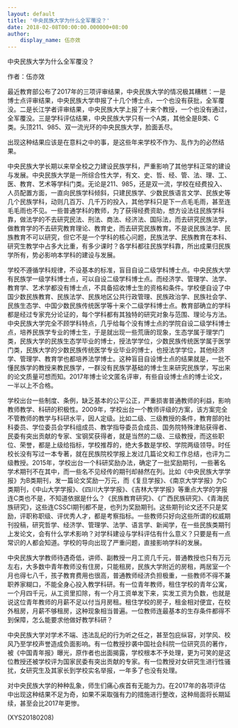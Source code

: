 ```yaml
---
layout: default
title: '中央民族大学为什么全军覆没？'
date: 2018-02-08T00:00:00.000000+08:00
author:
    display_name: 伍亦效
---
```


中央民族大学为什么全军覆没？

作者：伍亦效

最近教育部公布了2017年的三项评审结果，中央民族大学的情况极其糟糕：一是博士点评审结果，中央民族大学申报了十几个博士点，一个也没有获批，全军覆没。二是长江学者评审结果，中央民族大学上报了十来个教授，一个也没有通过，全军覆没。三是学科评估结果，中央民族大学只有一个A类，其他全是B类、C类。头顶211、985、双一流光环的中央民族大学，脸面丢尽。

出现这种结果应该是在意料之中的事，是这些年来学校不作为、乱作为的必然结果。

中央民族大学长期以来举全校之力建设民族学科，严重影响了其他学科正常的建设与发展。中央民族大学是一所综合性大学，有文、史、哲、经、管、法、理、工、医、教育、艺术等学科门类。无论是211、985，还是双一流，学校在经费投入、人员配置方面，一直向民族学科倾斜，只建民族学、少数民族语言文学、民族史等几个民族学科，动则几百万、几千万的投入，其他学科只是下一点毛毛雨，甚至连毛毛雨也不见。一些普通学科的教师，为了获得经费资助，想方设法往民族学科靠，做法学的不去研究民法、刑法、商法、经济法、国际法，而去研究民族法学，做教育学的不去研究教育理论、教育史，而去研究民族教育。不是说民族法学、民族教育不可以研究，但它不是一个学科的核心问题，民族法学、民族教育在本科、研究生教学中占多大比重，有多少课时？各学科都往民族学科靠，所出成果归民族学所有，势必影响本学科的建设与发展。

学校不遵循学科规律，不设基本的标准，盲目自设二级学科博士点。中央民族大学有民族学一级学科博士点，可以自设二级学科博士点。而经济学、管理学、法学、教育学、艺术学都没有博士点，不具备招收博士生的资格和条件。学校便自设了中国少数民族教育、民族法学、民族地区公共行政管理、民族政治学、民族社会学、民族生态学、中国少数民族传统医学等十来个二级学科博士点。教育部确立的学科都是经过专家充分论证的，每个学科都有其独特的研究对象与范围、理论与方法。中央民族大学完全不顾学科特点，几乎给每个没有博士点的学院自设二级学科博士点，培养民族学专业的博士生，于是就出现一些荒唐的现象，生态学属于理学门类，民族大学的民族生态学毕业的博士，授法学学位，少数民族传统医学属于医学门类，民族大学的少数民族传统医学专业毕业的博士，也授法学学位，其他经济学、管理学、教育学也都培养法学博士。这种盲目自设博士点的结果就是，一批不懂民族学的教授来教民族学，一群没有民族学基础的博士生来研究民族学，写出来的论文质量可想而知。2017年博士论文匿名评审，有些自设博士点的博士论文，一半以上不合格。

学校出台一些制度、条例，缺乏基本的公平公正，严重损害普通教师的利益，影响教师教学、科研的积极性。2009年，学校出台一个教师评级的方案，该方案完全不管教师的教学与科研水平，因人定级。比如二级、三级教授的条件，教育部的社科委员、学位委员会学科组成员、教学指导委员会成员、国务院特殊津贴获得者、民委有突出贡献的专家、宝钢奖获得者，就是当然的二级、三级教授，而这些职位、荣誉，都是上级给指标，学校推荐的，绝大多数是学校、学院两级领导。时任校长没有写过一本专著，就在民族院校学报上发过几篇论文和工作总结，也评为二级教授。2015年，学校出台一个科研奖励办法，确定了一批奖励期刊，一些著名学术期刊不在其中，而一些名不见经传的期刊却赫然在列。比如《中央民族大学学报》为B类期刊，发一篇论文奖励一万元，而《复旦学报》、《南京大学学报》为C类期刊，《中山大学学报》、《四川大学学报》、《吉林大学学报》等重点大学的学报连C类也不是，不知道依据是什么？《民族教育研究》、《广西民族研究》、《青海民族研究》，这些连CSSCI期刊都不是，也列为奖励期刊。这些期刊论文还不只是奖励，评职称职级、评优秀人才，都是考察指标。一些教师只好向这些所谓的权威期刊投稿，研究哲学、经济学、管理学、法学、语言学、新闻学，在一些民族类期刊上发论文，会有什么学术影响？对学科建设与学科评估有什么意义？只要是有一点常识的人都会知道。学校的导向出现了严重问题，直接影响学科的发展。

中央民族大学教师待遇奇低，讲师、副教授一月工资几千元，普通教授也只有万元左右，大多数中青年教师没有住房，只能租房，民族大学附近的房租，两居室一个月也得七八千，孩子教育费用也很高，普通教师经济负担极重，一些教师不得不兼职养家糊口，不能全身心投入教学科研。有一位青年教师，租住学校的青年公寓，一个月四千元，从工资里扣除，有一个月工资单发下来，实发工资为负数，也就是说这位青年教师的月薪不足以付当月房租。租住学校的房子，租金相对便宜，在校外租房，月薪不够租房，这种现象相当普遍。一位教师连最基本的生存条件都得不到保障，怎么能要求他做好教学科研？

中央民族大学对学术不端、违法乱纪的行为听之任之，甚至包庇纵容，对学风、校风乃至学校声誉造成负面影响。有一位教授抄袭中国社会科院一位研究员的著作，被《中国青年报》曝光，原作者也出面揭露，学校根本不予处理，更为可笑的是这位教授还被学校评为国家民委有突出贡献的专家。有一位教授对女研究生进行性骚扰，女研究生及其家长到学校实名举报，一年多了也没有处理。

对中央民族大学的种种乱象，师生们痛心疾首有无能为力。在2017年的各项评估中出现这种结果不足为奇，如果不采取强有力的措施进行整改，这种局面将长期延续，甚至会比2017年更惨。

(XYS20180208)

